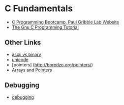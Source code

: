 C Fundamentals
==============

+ [C Programming Bootcamp, Paul Gribble Lab Website](http://gribblelab.org/CBootcamp/)
+ [The Gnu C Programming Tutorial](http://crasseux.com/books/ctutorial/)

## Other Links

+ [ascii vs binary](http://www.cs.umd.edu/class/sum2003/cmsc311/Notes/BitOp/asciiBin.html)
+ [unicode](http://farmdev.com/talks/unicode/)
+ [pointers] (http://boredzo.org/pointers/)
+ [Arrays and Pointers](http://www.lysator.liu.se/c/c-faq/c-2.html)

## Debugging

+ [debugging](http://www.thegeekstuff.com/2010/03/debug-c-program-using-gdb/)
